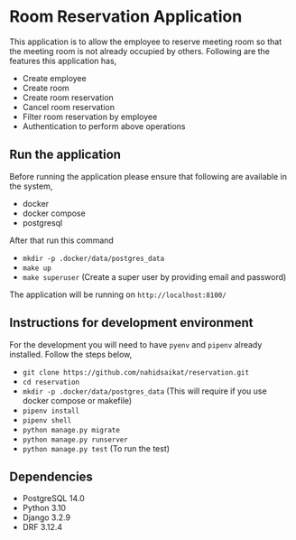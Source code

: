 # Room Reservation Application

This application is to allow the employee to reserve meeting room so that the 
meeting room is not already occupied by others.
Following are the features this application has,

* Create employee
* Create room
* Create room reservation
* Cancel room reservation
* Filter room reservation by employee
* Authentication to perform above operations


## Run the application
Before running the application please ensure that following are available
in the system,
* docker
* docker compose
* postgresql

After that run this command
* `mkdir -p .docker/data/postgres_data`
* `make up`
* `make superuser` (Create a super user by providing email and password)
 
The application will be running on `http://localhost:8100/`


## Instructions for development environment
For the development you will need to have `pyenv` and `pipenv` already installed.
Follow the steps below,
* `git clone https://github.com/nahidsaikat/reservation.git`
* `cd reservation`
* `mkdir -p .docker/data/postgres_data` (This will require if you use docker compose or makefile)
* `pipenv install`
* `pipenv shell`
* `python manage.py migrate`
* `python manage.py runserver`
* `python manage.py test`    (To run the test)


## Dependencies
* PostgreSQL 14.0
* Python 3.10
* Django 3.2.9
* DRF 3.12.4
